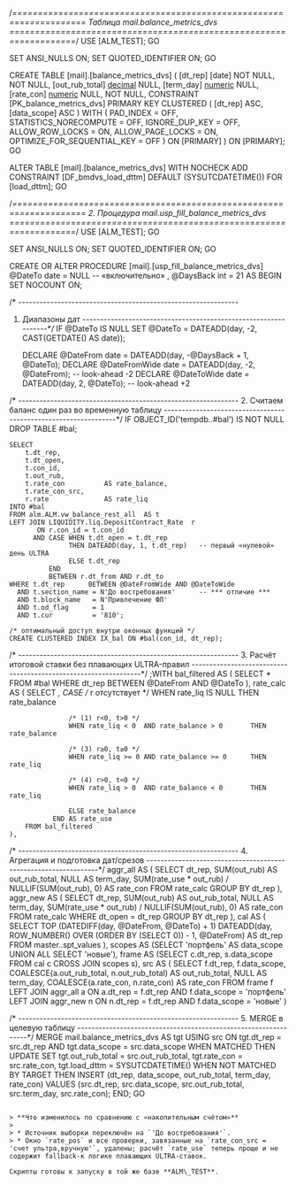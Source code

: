 /*====================================================================
  Таблица  mail.balance_metrics_dvs
  ===================================================================*/
USE [ALM_TEST];
GO

SET ANSI_NULLS ON;
SET QUOTED_IDENTIFIER ON;
GO

CREATE TABLE [mail].[balance_metrics_dvs] (
    [dt_rep]        [date]          NOT NULL,
      NOT NULL,
    [out_rub_total] [decimal](19,2) NULL,
    [term_day]      [numeric](18,2) NULL,
    [rate_con]      [numeric](18,6) NULL,
      NOT NULL,
    CONSTRAINT [PK_balance_metrics_dvs]
        PRIMARY KEY CLUSTERED (
            [dt_rep] ASC,
            [data_scope] ASC
        ) WITH (
            PAD_INDEX = OFF,
            STATISTICS_NORECOMPUTE = OFF,
            IGNORE_DUP_KEY = OFF,
            ALLOW_ROW_LOCKS = ON,
            ALLOW_PAGE_LOCKS = ON,
            OPTIMIZE_FOR_SEQUENTIAL_KEY = OFF
        ) ON [PRIMARY]
) ON [PRIMARY];
GO

ALTER TABLE [mail].[balance_metrics_dvs]  WITH NOCHECK
ADD CONSTRAINT [DF_bmdvs_load_dttm]
    DEFAULT (SYSUTCDATETIME()) FOR [load_dttm];
GO

/*====================================================================
  2. Процедура  mail.usp_fill_balance_metrics_dvs
  ===================================================================*/
USE [ALM_TEST];
GO

SET ANSI_NULLS ON;
SET QUOTED_IDENTIFIER ON;
GO

CREATE OR ALTER PROCEDURE [mail].[usp_fill_balance_metrics_dvs]
    @DateTo   date = NULL      -- «включительно»
  , @DaysBack int  = 21
AS
BEGIN
    SET NOCOUNT ON;

/* --------------------------------------------------------------
1. Диапазоны дат
----------------------------------------------------------------*/
    IF @DateTo IS NULL
        SET @DateTo = DATEADD(day, -2, CAST(GETDATE() AS date));

    DECLARE @DateFrom      date = DATEADD(day, -@DaysBack + 1, @DateTo);
    DECLARE @DateFromWide  date = DATEADD(day, -2, @DateFrom);   -- look-ahead -2
    DECLARE @DateToWide    date = DATEADD(day,  2, @DateTo);     -- look-ahead +2

/* --------------------------------------------------------------
2. Считаем баланс один раз во временную таблицу
----------------------------------------------------------------*/
    IF OBJECT_ID('tempdb..#bal') IS NOT NULL DROP TABLE #bal;

    SELECT
        t.dt_rep,
        t.dt_open,
        t.con_id,
        t.out_rub,
        t.rate_con          AS rate_balance,
        t.rate_con_src,
        r.rate              AS rate_liq
    INTO #bal
    FROM alm.ALM.vw_balance_rest_all  AS t
    LEFT JOIN LIQUIDITY.liq.DepositContract_Rate  r
           ON r.con_id = t.con_id
          AND CASE WHEN t.dt_open = t.dt_rep 
                   THEN DATEADD(day, 1, t.dt_rep)   -- первый «нулевой» день ULTRA
                   ELSE t.dt_rep 
              END 
              BETWEEN r.dt_from AND r.dt_to
    WHERE t.dt_rep      BETWEEN @DateFromWide AND @DateToWide
      AND t.section_name = N'До востребования'      -- *** отличие ***
      AND t.block_name   = N'Привлечение ФЛ'
      AND t.od_flag      = 1
      AND t.cur          = '810';

    /* оптимальный доступ внутри оконных функций */
    CREATE CLUSTERED INDEX IX_bal ON #bal(con_id, dt_rep);

/* --------------------------------------------------------------
3. Расчёт итоговой ставки без плавающих ULTRA-правил
----------------------------------------------------------------*/
    ;WITH bal_filtered AS (
        SELECT * 
        FROM #bal 
        WHERE dt_rep BETWEEN @DateFrom AND @DateTo
    ),
    rate_calc AS (
        SELECT *,
               CASE 
                   /* r отсутствует */
                   WHEN rate_liq IS NULL                          THEN rate_balance

                   /* (1) r<0, t>0 */
                   WHEN rate_liq < 0  AND rate_balance > 0       THEN rate_balance

                   /* (3) r≥0, t≥0 */
                   WHEN rate_liq >= 0 AND rate_balance >= 0      THEN rate_liq

                   /* (4) r>0, t<0 */
                   WHEN rate_liq > 0  AND rate_balance < 0       THEN rate_liq

                   ELSE rate_balance
               END AS rate_use
        FROM bal_filtered
    ),

/* --------------------------------------------------------------
4. Агрегация и подготовка дат/срезов
----------------------------------------------------------------*/
    aggr_all AS (
        SELECT dt_rep,
               SUM(out_rub)                         AS out_rub_total,
               NULL                                 AS term_day,
               SUM(rate_use * out_rub)
/ NULLIF(SUM(out_rub), 0)          AS rate_con
        FROM rate_calc
        GROUP BY dt_rep
    ),
    aggr_new AS (
        SELECT dt_rep,
               SUM(out_rub)                         AS out_rub_total,
               NULL                                 AS term_day,
               SUM(rate_use * out_rub)
/ NULLIF(SUM(out_rub), 0)          AS rate_con
        FROM rate_calc
        WHERE dt_open = dt_rep
        GROUP BY dt_rep
    ),
    cal AS (
        SELECT TOP (DATEDIFF(day, @DateFrom, @DateTo) + 1)
               DATEADD(day, ROW_NUMBER() OVER (ORDER BY (SELECT 0)) - 1, @DateFrom) AS dt_rep
        FROM master..spt_values
    ),
    scopes AS (SELECT 'портфель' AS data_scope UNION ALL SELECT 'новые'),
    frame AS (SELECT c.dt_rep, s.data_scope FROM cal c CROSS JOIN scopes s),
    src AS (
        SELECT
            f.dt_rep,
            f.data_scope,
            COALESCE(a.out_rub_total, n.out_rub_total) AS out_rub_total,
            NULL                                        AS term_day,
            COALESCE(a.rate_con,    n.rate_con)        AS rate_con
        FROM frame f
        LEFT JOIN aggr_all a ON a.dt_rep = f.dt_rep AND f.data_scope = 'портфель'
        LEFT JOIN aggr_new n ON n.dt_rep = f.dt_rep AND f.data_scope = 'новые'
    )

/* --------------------------------------------------------------
5. MERGE в целевую таблицу
----------------------------------------------------------------*/
    MERGE mail.balance_metrics_dvs AS tgt
    USING src
      ON tgt.dt_rep     = src.dt_rep
     AND tgt.data_scope = src.data_scope
    WHEN MATCHED THEN
        UPDATE SET tgt.out_rub_total = src.out_rub_total,
                   tgt.rate_con      = src.rate_con,
                   tgt.load_dttm     = SYSUTCDATETIME()
    WHEN NOT MATCHED BY TARGET THEN
        INSERT (dt_rep, data_scope, out_rub_total, term_day, rate_con)
        VALUES (src.dt_rep, src.data_scope, src.out_rub_total,
                src.term_day, src.rate_con);
END;
GO
```

> **Что изменилось по сравнению с «накопительным счётом»**
>
> * Источник выборки переключён на `'До востребования'`.
> * Окно `rate_pos` и все проверки, завязанные на `rate_con_src = 'счет ультра,вручную'`, удалены; расчёт `rate_use` теперь проще и не содержит fallback-к логике плавающих ULTRA-ставок.

Скрипты готовы к запуску в той же базе **ALM\_TEST**.
